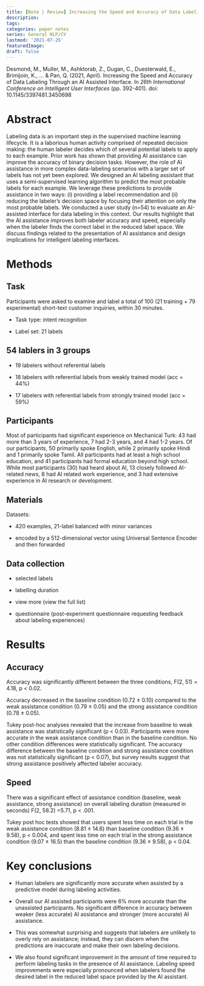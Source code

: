```yaml
---
title: [Note | Review] Increasing the Speed and Accuracy of Data Labeling Through an AI Assisted Interface
description:
tags: 
categories: paper notes
series: General NLP/CV
lastmod: '2021-07-25'
featuredImage:
draft: false
---
```


Desmond, M., Muller, M., Ashktorab, Z., Dugan, C., Duesterwald, E., Brimijoin, K., ... \& Pan, Q. (2021, April). Increasing the Speed and Accuracy of Data Labeling Through an AI Assisted Interface. In *26th International Conference on Intelligent User Interfaces* (pp. 392-401). doi: 10.1145/3397481.3450698

<!--more-->

# Abstract
Labeling data is an important step in the supervised machine learning lifecycle. It is a laborious human activity comprised of repeated decision making: the human labeler decides which of several potential labels to apply to each example. Prior work has shown that providing AI assistance can improve the accuracy of binary decision tasks. However, the role of AI assistance in more complex data-labeling scenarios with a larger set of labels has not yet been explored. We designed an AI labeling assistant that uses a semi-supervised learning algorithm to predict the most probable labels for each example. We leverage these predictions to provide assistance in two ways: (i) providing a label recommendation and (ii) reducing the labeler’s decision space by focusing their attention on only the most probable labels. We conducted a user study (n=54) to evaluate an AI-assisted interface for data labeling in this context. Our results highlight that the AI assistance improves both labeler accuracy and speed, especially when the labeler finds the correct label in the reduced label space. We discuss findings related to the presentation of AI assistance and design implications for intelligent labeling interfaces.

# Methods
## Task
Participants were asked to examine and label a total of 100 (21 training + 79 experimental) short-text customer inquiries, within 30 minutes.

- Task type: intent recognition

- Label set: 21 labels

## 54 lablers in 3 groups

- 19 labelers without referential labels 

- 18 labelers with referential labels from weakly trained model (acc = 44\%)

- 17 labelers with referential labels from strongly trained model (acc = 59\%)

## Participants
Most of participants had significant experience on Mechanical Turk: 43 had more than 3 years of experience, 7 had 2-3 years, and 4 had 1-2 years. Of our participants, 50 primarily spoke English, while 2 primarily spoke Hindi and 1 primarily spoke Tamil. All participants had at least a high school education, and 41 participants had formal education beyond high school. While most participants (30) had heard about AI, 13 closely followed AI-related news, 8 had AI related work experience, and 3 had extensive experience in AI research or development.

## Materials
Datasets:

- 420 examples, 21-label balanced with minor variances

- encoded by a 512-dimensional vector using Universal Sentence Encoder and then forwarded 

## Data collection

- selected labels

- labelling duration

- view more (view the full list)

- questionnaire (post-experiment questionnaire requesting feedback about labeling experiences)

# Results
## Accuracy

Accuracy was significantly different between the three conditions, F(2, 51) = 4.18, p < 0.02. 

Accuracy decreased in the baseline condition (0.72 ± 0.10) compared to the weak assistance condition (0.79 ± 0.05) and the strong assistance condition (0.78 ± 0.05). 

Tukey post-hoc analyses revealed that the increase from baseline to weak assistance was statistically significant (p < 0.03). Participants were more accurate in the weak assistance condition than in the baseline condition. No other condition differences were statistically significant. The accuracy difference between the baseline condition and strong assistance condition was not statistically significant (p < 0.07), but survey results suggest that strong assistance positively affected labeler accuracy. 

## Speed

There was a significant effect of assistance condition (baseline, weak assistance, strong assistance) on overall labeling duration (measured in seconds) F(2, 58.2) =5.71, p < .001. 

Tukey post hoc tests showed that users spent less time on each trial in the weak assistance condition (8.81 ± 14.6) than baseline condition (9.36 ± 9.58), p < 0.004, and spent less time on each trial in the strong assistance condition (9.07 ± 16.5) than the baseline condition (9.36 ± 9.58), p < 0.04.

# Key conclusions
- Human labelers are significantly more accurate when assisted by a predictive model during labeling activities. 

- Overall our AI assisted participants were 6\% more accurate than the unassisted participants. No significant difference in accuracy between weaker (less accurate) AI assistance and stronger (more accurate)
AI assistance. 

- This was somewhat surprising and suggests that labelers are unlikely to overly rely on assistance; instead, they can discern when the predictions are inaccurate and make their own labeling decisions. 

- We also found significant improvement in the amount of time required to perform labeling tasks in the presence of AI assistance. Labeling speed
improvements were especially pronounced when labelers found the desired label in the reduced label space provided by the AI assistant. 
